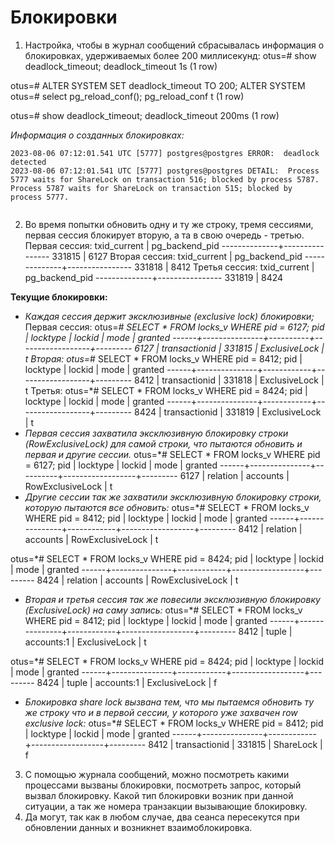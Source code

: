 # Блокировки

1. Настройка, чтобы в журнал сообщений сбрасывалась информация о блокировках, удерживаемых более 200 миллисекунд:
otus=# show deadlock_timeout;
 deadlock_timeout 
 1s
(1 row)

otus=# ALTER SYSTEM SET deadlock_timeout TO 200;
ALTER SYSTEM
otus=# select pg_reload_conf();
 pg_reload_conf 
 t
(1 row)

otus=# show deadlock_timeout;
 deadlock_timeout 
 200ms
(1 row)

*Информация о созданных блокировках:*
```
2023-08-06 07:12:01.541 UTC [5777] postgres@postgres ERROR:  deadlock detected
2023-08-06 07:12:01.541 UTC [5777] postgres@postgres DETAIL:  Process 5777 waits for ShareLock on transaction 516; blocked by process 5787.
Process 5787 waits for ShareLock on transaction 515; blocked by process 5777.
   
```
2.  Во время попытки обновить одну и ту же строку, тремя сессиями, первая сессия блокирует вторую, а та в свою очередь - третью. 
Первая сессия:
 txid_current | pg_backend_pid 
--------------+----------------
       331815 |           6127
Вторая сессия: 
 txid_current | pg_backend_pid 
--------------+----------------
       331818 |           8412
Третья сессия:
 txid_current | pg_backend_pid 
--------------+----------------
       331819 |           8424

**Текущие блокировки:**
- *Каждая сессия держит эксклюзивные (exclusive lock) блокировки;*
Первая сессия:
otus=*# SELECT * FROM locks_v WHERE pid = 6127; 
 pid  |   locktype    |  lockid  |       mode       | granted 
------+---------------+----------+------------------+---------
 6127 | transactionid | 331815   | ExclusiveLock    | t
 Вторая:
 otus=*# SELECT * FROM locks_v WHERE pid = 8412; 
 pid  |   locktype    |   lockid   |       mode       | granted 
------+---------------+------------+------------------+---------
 8412 | transactionid | 331818     | ExclusiveLock    | t
 Третья:
 otus=*# SELECT * FROM locks_v WHERE pid = 8424; 
 pid  |   locktype    |   lockid   |       mode       | granted 
------+---------------+------------+------------------+---------
  8424 | transactionid | 331819     | ExclusiveLock    | t
- *Первая сессия захватила эксклюзивную блокировку строки (RowExclusiveLock) для самой строки, что пытаются обновить и первая и другие сессии.*
otus=*# SELECT * FROM locks_v WHERE pid = 6127; 
 pid  |   locktype    |  lockid  |       mode       | granted 
------+---------------+----------+------------------+---------
  6127 | relation      | accounts | RowExclusiveLock | t
 - *Другие сессии так же захватили эксклюзивную блокировку строки, которую пытаются все обновить:*
otus=*# SELECT * FROM locks_v WHERE pid = 8412; 
 pid  |   locktype    |   lockid   |       mode       | granted 
------+---------------+------------+------------------+---------
 8412 | relation      | accounts   | RowExclusiveLock | t
 
otus=*# SELECT * FROM locks_v WHERE pid = 8424; 
 pid  |   locktype    |   lockid   |       mode       | granted 
------+---------------+------------+------------------+---------
 8424 | relation      | accounts   | RowExclusiveLock | t
- *Вторая и третья сессия так же повесили эксклюзивную блокировку (ExclusiveLock) на саму запись:*
otus=*# SELECT * FROM locks_v WHERE pid = 8412; 
 pid  |   locktype    |   lockid   |       mode       | granted 
------+---------------+------------+------------------+---------
 8412 | tuple         | accounts:1 | ExclusiveLock    | t

otus=*# SELECT * FROM locks_v WHERE pid = 8424; 
 pid  |   locktype    |   lockid   |       mode       | granted 
------+---------------+------------+------------------+---------
 8424 | tuple         | accounts:1 | ExclusiveLock    | f

- *Блокировка share lock вызвана тем, что мы пытаемся обновить ту же строку что и в первой сессии, у которого уже захвачен row exclusive lock:*
otus=*# SELECT * FROM locks_v WHERE pid = 8412; 
 pid  |   locktype    |   lockid   |       mode       | granted 
------+---------------+------------+------------------+---------
 8412 | transactionid | 331815     | ShareLock        | f

3. С помощью журнала сообщений, можно посмотреть какими процессами вызваны блокировки, посмотреть запрос, который вызвал блокировку. Какой тип блокировки возник при данной ситуации, а так же номера транзакции вызывающие блокировку. 
4. Да могут, так как в любом случае, два сеанса пересекутся при обновлении данных и возникнет взаимоблокировка. 

